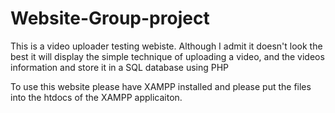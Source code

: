 # Website-Group-project
This is a video uploader testing webiste.
Although I admit it doesn't look the best it will display the simple technique of uploading a video, and the videos information and store it in a SQL database using PHP

To use this website please have XAMPP installed and please put the files into the htdocs of the XAMPP applicaiton.
